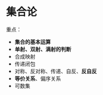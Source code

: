 # 集合论

重点：

- **集合的基本运算**
- **单射、双射、满射的判断**
- 合成映射
- 传递闭包
- 对称、反对称、传递、自反、**反自反**
- **等价关系**、偏序关系
- 可数集